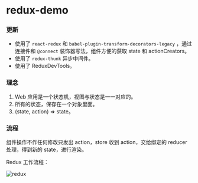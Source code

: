 # redux-demo

### 更新

- 使用了 `react-redux` 和 `babel-plugin-transform-decorators-legacy` ，通过连接件和 `@connect` 装饰器写法，组件方便的获取 state 和 actionCreators。
- 使用了 `redux-thunk` 异步中间件。
- 使用了 ReduxDevTools。

### 理念

1. Web 应用是一个状态机，视图与状态是一一对应的。
2. 所有的状态，保存在一个对象里面。
3. (state, action) => state。

### 流程

组件操作不作任何修改只发出 action，store 收到 action，交给绑定的 reducer 处理，得到新的 state，进行渲染。

Redux 工作流程：

![redux](http://www.ruanyifeng.com/blogimg/asset/2016/bg2016091802.jpg)
